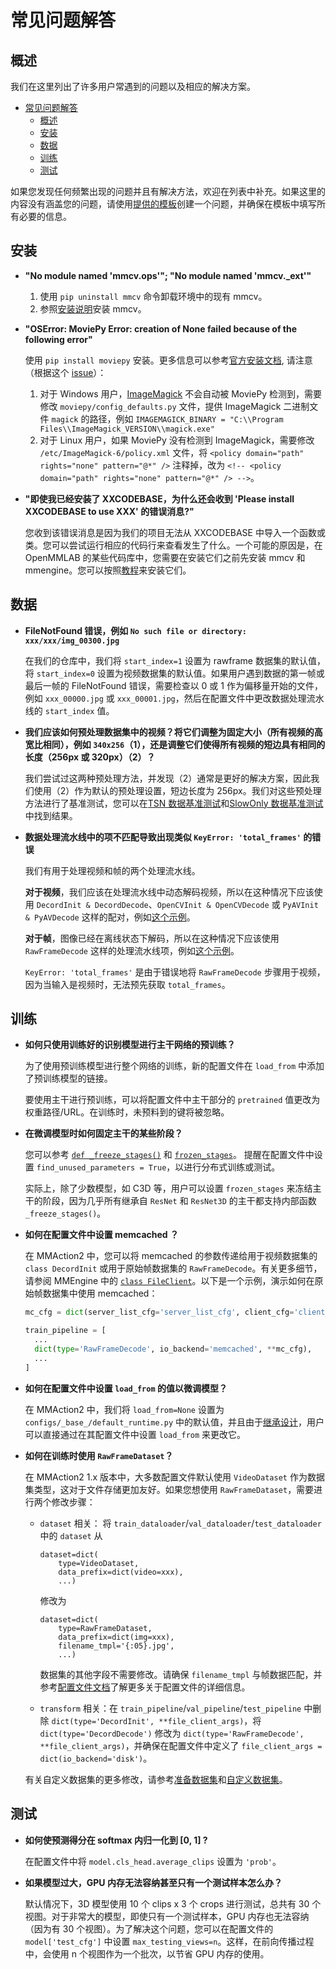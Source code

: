 # 常见问题解答

## 概述

我们在这里列出了许多用户常遇到的问题以及相应的解决方案。

- [常见问题解答](#常见问题解答)
  - [概述](#概述)
  - [安装](#安装)
  - [数据](#数据)
  - [训练](#训练)
  - [测试](#测试)

如果您发现任何频繁出现的问题并且有解决方法，欢迎在列表中补充。如果这里的内容没有涵盖您的问题，请使用[提供的模板](https://github.com/open-mmlab/mmaction2/tree/main/.github/ISSUE_TEMPLATE/error-report.md)创建一个问题，并确保在模板中填写所有必要的信息。

## 安装

- **"No module named 'mmcv.ops'"; "No module named 'mmcv.\_ext'"**

  1. 使用 `pip uninstall mmcv` 命令卸载环境中的现有 mmcv。
  2. 参照[安装说明](https://mmcv.readthedocs.io/en/2.x/get_started/installation.html#install-mmcv)安装 mmcv。

- **"OSError: MoviePy Error: creation of None failed because of the following error"**

  使用 `pip install moviepy` 安装。更多信息可以参考[官方安装文档](https://zulko.github.io/moviepy/install.html), 请注意（根据这个 [issue](https://github.com/Zulko/moviepy/issues/693)）：

  1. 对于 Windows 用户，[ImageMagick](https://www.imagemagick.org/script/index.php) 不会自动被 MoviePy 检测到，需要修改 `moviepy/config_defaults.py` 文件，提供 ImageMagick 二进制文件 `magick` 的路径，例如 `IMAGEMAGICK_BINARY = "C:\\Program Files\\ImageMagick_VERSION\\magick.exe"`
  2. 对于 Linux 用户，如果 MoviePy 没有检测到 ImageMagick，需要修改 `/etc/ImageMagick-6/policy.xml` 文件，将 `<policy domain="path" rights="none" pattern="@*" />` 注释掉，改为 `<!-- <policy domain="path" rights="none" pattern="@*" /> -->`。

- **"即使我已经安装了 XXCODEBASE，为什么还会收到 'Please install XXCODEBASE to use XXX' 的错误消息?"**

  您收到该错误消息是因为我们的项目无法从 XXCODEBASE 中导入一个函数或类。您可以尝试运行相应的代码行来查看发生了什么。一个可能的原因是，在 OpenMMLAB 的某些代码库中，您需要在安装它们之前先安装 mmcv 和 mmengine。您可以按照[教程](https://mmaction2.readthedocs.io/en/latest/get_started/installation.html#installation)来安装它们。

## 数据

- **FileNotFound 错误，例如 `No such file or directory: xxx/xxx/img_00300.jpg`**

  在我们的仓库中，我们将 `start_index=1` 设置为 rawframe 数据集的默认值，将 `start_index=0` 设置为视频数据集的默认值。如果用户遇到数据的第一帧或最后一帧的 FileNotFound 错误，需要检查以 0 或 1 作为偏移量开始的文件，例如 `xxx_00000.jpg` 或 `xxx_00001.jpg`，然后在配置文件中更改数据处理流水线的 `start_index` 值。

- **我们应该如何预处理数据集中的视频？将它们调整为固定大小（所有视频的高宽比相同），例如 `340x256`（1），还是调整它们使得所有视频的短边具有相同的长度（256px 或 320px）（2）？**

  我们尝试过这两种预处理方法，并发现（2）通常是更好的解决方案，因此我们使用（2）作为默认的预处理设置，短边长度为 256px。我们对这些预处理方法进行了基准测试，您可以在[TSN 数据基准测试](https://github.com/open-mmlab/mmaction2/tree/master/configs/recognition/tsn)和[SlowOnly 数据基准测试](https://github.com/open-mmlab/mmaction2/tree/master/configs/recognition/slowonly)中找到结果。

- **数据处理流水线中的项不匹配导致出现类似 `KeyError: 'total_frames'` 的错误**

  我们有用于处理视频和帧的两个处理流水线。

  **对于视频**，我们应该在处理流水线中动态解码视频，所以在这种情况下应该使用 `DecordInit & DecordDecode`、`OpenCVInit & OpenCVDecode` 或 `PyAVInit & PyAVDecode` 这样的配对，例如[这个示例](https://github.com/open-mmlab/mmaction2/blob/main/configs/recognition/tsn/tsn_imagenet-pretrained-r50_8xb32-1x1x3-100e_kinetics400-rgb.py#L14-L16)。

  **对于帧**，图像已经在离线状态下解码，所以在这种情况下应该使用 `RawFrameDecode` 这样的处理流水线项，例如[这个示例](https://github.com/open-mmlab/mmaction2/blob/main/configs/recognition/trn/trn_imagenet-pretrained-r50_8xb16-1x1x8-50e_sthv1-rgb.py#L17)。

  `KeyError: 'total_frames'` 是由于错误地将 `RawFrameDecode` 步骤用于视频，因为当输入是视频时，无法预先获取 `total_frames`。

## 训练

- **如何只使用训练好的识别模型进行主干网络的预训练？**

  为了使用预训练模型进行整个网络的训练，新的配置文件在 `load_from` 中添加了预训练模型的链接。

  要使用主干进行预训练，可以将配置文件中主干部分的 `pretrained` 值更改为权重路径/URL。在训练时，未预料到的键将被忽略。

- **在微调模型时如何固定主干的某些阶段？**

  您可以参考 [`def _freeze_stages()`](https://github.com/open-mmlab/mmaction2/blob/main/mmaction/models/backbones/resnet3d.py#L791) 和 [`frozen_stages`](https://github.com/open-mmlab/mmaction2/blob/main/mmaction/models/backbones/resnet3d.py#L369-L370)。
  提醒在配置文件中设置 `find_unused_parameters = True`，以进行分布式训练或测试。

  实际上，除了少数模型，如 C3D 等，用户可以设置 `frozen_stages` 来冻结主干的阶段，因为几乎所有继承自 `ResNet` 和 `ResNet3D` 的主干都支持内部函数 `_freeze_stages()`。

- **如何在配置文件中设置 memcached ？**

  在 MMAction2 中，您可以将 memcached 的参数传递给用于视频数据集的 `class DecordInit` 或用于原始帧数据集的 `RawFrameDecode`。有关更多细节，请参阅 MMEngine 中的 [`class FileClient`](https://github.com/open-mmlab/mmaction2/blob/main/mmaction/data/pipelines/file_client.py)。以下是一个示例，演示如何在原始帧数据集中使用 memcached：

  ```python
  mc_cfg = dict(server_list_cfg='server_list_cfg', client_cfg='client_cfg', sys_path='sys_path')

  train_pipeline = [
    ...
    dict(type='RawFrameDecode', io_backend='memcached', **mc_cfg),
    ...
  ]
  ```

- **如何在配置文件中设置 `load_from` 的值以微调模型？**

  在 MMAction2 中，我们将 `load_from=None` 设置为 `configs/_base_/default_runtime.py` 中的默认值，并且由于[继承设计](https://github.com/open-mmlab/mmaction2/tree/main/docs/en/user_guides/config.md)，用户可以直接通过在其配置文件中设置 `load_from` 来更改它。

- **如何在训练时使用 `RawFrameDataset`？**

  在 MMAction2 1.x 版本中，大多数配置文件默认使用 `VideoDataset` 作为数据集类型，这对于文件存储更加友好。如果您想使用 `RawFrameDataset`，需要进行两个修改步骤：

  - `dataset` 相关：
    将 `train_dataloader`/`val_dataloader`/`test_dataloader` 中的 `dataset` 从

    ```
    dataset=dict(
        type=VideoDataset,
        data_prefix=dict(video=xxx),
        ...)
    ```

    修改为

    ```
    dataset=dict(
        type=RawFrameDataset,
        data_prefix=dict(img=xxx),
        filename_tmpl='{:05}.jpg',
        ...)
    ```

    数据集的其他字段不需要修改。请确保 `filename_tmpl` 与帧数据匹配，并参考[配置文件文档](../user_guides/config.md)了解更多关于配置文件的详细信息。

  - `transform` 相关：在 `train_pipeline`/`val_pipeline`/`test_pipeline` 中删除 `dict(type='DecordInit', **file_client_args)`，将 `dict(type='DecordDecode')` 修改为 `dict(type='RawFrameDecode', **file_client_args)`，并确保在配置文件中定义了 `file_client_args = dict(io_backend='disk')`。

  有关自定义数据集的更多修改，请参考[准备数据集](../user_guides/prepare_dataset.md)和[自定义数据集](../advanced_guides/customize_dataset.md)。

## 测试

- **如何使预测得分在 softmax 内归一化到 \[0, 1\] ?**

  在配置文件中将 `model.cls_head.average_clips` 设置为 `'prob'`。

- **如果模型过大，GPU 内存无法容纳甚至只有一个测试样本怎么办？**

  默认情况下，3D 模型使用 10 个 clips x 3 个 crops 进行测试，总共有 30 个视图。对于非常大的模型，即使只有一个测试样本，GPU 内存也无法容纳（因为有 30 个视图）。为了解决这个问题，您可以在配置文件的 `model['test_cfg']` 中设置 `max_testing_views=n`。这样，在前向传播过程中，会使用 n 个视图作为一个批次，以节省 GPU 内存的使用。
